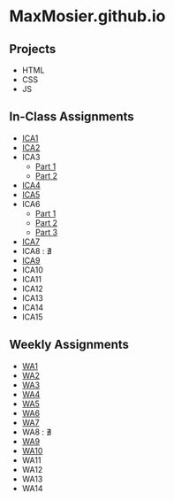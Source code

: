 # MaxMosier.github.io
## Projects
- HTML
- CSS
- JS
## In-Class Assignments
- [ICA1](https://github.com/MaxMosier/MaxMosier/blob/ab7533bbc859455b66af315fb005bfd8188c3f4e/ica/ICA1%20%E2%80%93%20How%20to%20Search%20%E2%80%93%20Maximillian%20Mosier-1.pdf)
- [ICA2](https://github.com/MaxMosier/MaxMosier/blob/5a68d4d2aefe19513ec558e1784051aa0068cefa/ica/ICA2%20--%20Exploring%20Directory%20Structures%20(Week%202)%20-%20Maximillian%20Mosier.pdf)
- ICA3
  - [Part 1](https://maxmosier.github.io/MaxMosier/ica/ica3a.html)
  - [Part 2](https://maxmosier.github.io/MaxMosier/ica/ica3b.html)
- [ICA4](https://maxmosier.github.io/MaxMosier/ica/ica4.html)
- [ICA5](https://maxmosier.github.io/MaxMosier/ica/ica5.html)
- ICA6
  - [Part 1](https://maxmosier.github.io/MaxMosier/ica/ica6/ica6-part1.html)
  - [Part 2](https://maxmosier.github.io/MaxMosier/ica/ica6/ica6-part2.html)
  - [Part 3](https://maxmosier.github.io/MaxMosier/ica/ica6/ica6-part3.html)
- [ICA7](https://maxmosier.github.io/MaxMosier/ica/ica7.html)
- ICA8 : ∄
- [ICA9](https://maxmosier.github.io/MaxMosier/ica/ica9.html)
- ICA10
- ICA11
- ICA12
- ICA13
- ICA14
- ICA15
## Weekly Assignments
- [WA1](https://maxmosier.github.io/MaxMosier/wa/wa1.html)
- [WA2](https://maxmosier.github.io/MaxMosier/wa/wa2.html)
- [WA3](https://maxmosier.github.io/MaxMosier/wa/wa3.html)
- [WA4](https://maxmosier.github.io/MaxMosier/wa/wa4.html)
- [WA5](https://maxmosier.github.io/MaxMosier/wa/wa5.html)
- [WA6](https://maxmosier.github.io/MaxMosier/wa/wa6/wa6.html)
- [WA7](https://maxmosier.github.io/MaxMosier/wa/wa7.html)
- WA8 : ∄
- [WA9](https://maxmosier.github.io/MaxMosier/wa/wa9.html)
- [WA10]()
- WA11
- WA12
- WA13
- WA14
